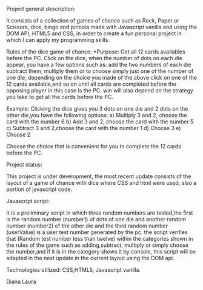 Project general description:

It consists of a collection of games of chance such as Rock, Paper or Scissors, dice, bingo and pirinola made with Javascript vanilla and using the DOM API, HTML5 and CSS, in order to create a fun personal project in which I can apply my programming skills.

Rules of the dice game of chance:
 *Purpose: Get all 12 cards availables befere the PC.
Click on the dice, when the number of dots on each die appear, you have a few options such as: add the two numbers of each die subtract them, multiply them or to choose simply just one of the number of one die, depending on the choice you made of the above
click on one of the 12 cards available,and so on until all cards are completed before the opposing player in this case is the PC.
win will also depend on the strategy you take to get all the cards before the PC.

Example:
Clicking the dice gives you 3 dots on one die and 2 dots on the other die,you have the following options:
a) Multiply 3 and 2, choose the card with the number 6
b) Add 3 and 2, choose the card with the number 5
c) Subtract 3 and 2,choose the card with the number 1
d) Choose 3
e) Choose 2

Choose the choice that is convenient for you to complete the 12 cards before the PC.

Project status:

This project is under development, the most recent update consists of the layout of a game of chance with dice where CSS and html were used, also a portion of javascript code.

Javascript script:

It is a preliminary script in which three random numbers are tested,the first is the random number (number1) of dots of one die and another random number (number2) of the other die and the third random number (userValue) is a user test number generated by the pc.
the script verifies that (Random test number less than twelve) within the categories shown in the rules of the game such as adding,subtract, multiply or simply choose the number,and if it is in the category shows it by console, this script will be adapted in the next update in the current layout
using the DOM api.

Technologies utilized: CSS,HTML5, Javascript vanilla.

Diana Laura 

